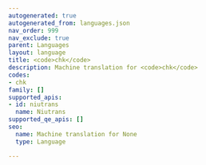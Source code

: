 ```yaml
---
autogenerated: true
autogenerated_from: languages.json
nav_order: 999
nav_exclude: true
parent: Languages
layout: language
title: <code>chk</code>
description: Machine translation for <code>chk</code>
codes:
- chk
family: []
supported_apis:
- id: niutrans
  name: Niutrans
supported_qe_apis: []
seo:
  name: Machine translation for None
  type: Language

---
```


